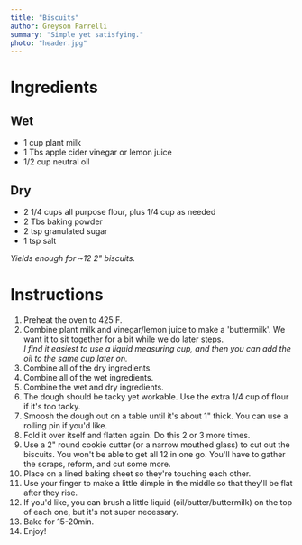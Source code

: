 ```yaml
---
title: "Biscuits"
author: Greyson Parrelli
summary: "Simple yet satisfying."
photo: "header.jpg"
---
```


# Ingredients 

## Wet
- 1 cup plant milk
- 1 Tbs apple cider vinegar or lemon juice
- 1/2 cup neutral oil

## Dry
- 2 1/4 cups all purpose flour, plus 1/4 cup as needed
- 2 Tbs baking powder
- 2 tsp granulated sugar
- 1 tsp salt

_Yields enough for ~12 2" biscuits._

# Instructions
1. Preheat the oven to 425 F.
1. Combine plant milk and vinegar/lemon juice to make a 'buttermilk'. We want it to sit together for a bit while we do later steps.  
  _I find it easiest to use a liquid measuring cup, and then you can add the oil to the same cup later on._
1. Combine all of the dry ingredients.
1. Combine all of the wet ingredients.
1. Combine the wet and dry ingredients.  
1. The dough should be tacky yet workable. Use the extra 1/4 cup of flour if it's too tacky.
1. Smoosh the dough out on a table until it's about 1" thick. You can use a rolling pin if you'd like.
1. Fold it over itself and flatten again. Do this 2 or 3 more times.
1. Use a 2" round cookie cutter (or a narrow mouthed glass) to cut out the biscuits. You won't be able to get all 12 in one go. You'll have to gather the scraps, reform, and cut some more.
1. Place on a lined baking sheet so they're touching each other.
1. Use your finger to make a little dimple in the middle so that they'll be flat after they rise.
1. If you'd like, you can brush a little liquid (oil/butter/buttermilk) on the top of each one, but it's not super necessary.
1. Bake for 15-20min.
1. Enjoy!